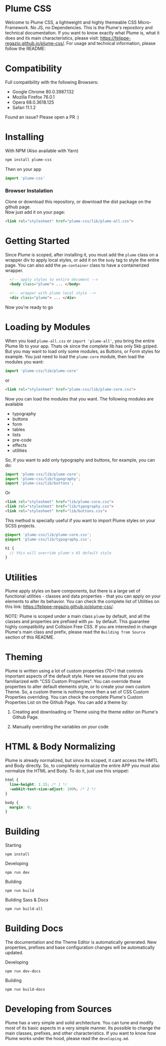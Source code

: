 # Plume CSS

Welcome to Plume CSS, a lightweight and highly themeable CSS Micro-Framework. No JS, no Dependencies. This is the Plume's repository and technical documentation. If you want to know exactly what Plume is, what it does and its main characteristics, please visit: https://felippe-regazio.github.io/plume-css/. For usage and technical information, please follow the README:

# Compatibility

Full compatibility with the following Browsers:

- Google Chrome 80.0.3987.132 
- Mozilla Firefox 76.0.1
- Opera 68.0.3618.125
- Safari 11.1.2

Found an issue? Please open a PR :)

# Installing

With NPM (Also available with Yarn)

```bash
npm install plume-css
```

Then on your app

```javascript
import 'plume-css'
```

### Browser Instalation

Clone or download this repository, or download the dist package on the github page.  
Now just add it on your page:

```html
<link rel="stylesheet" href="plume-css/lib/plume-all.css">
```

# Getting Started

Since Plume is scoped, after installing it, you must add the `plume` class on a wrapper div to apply local styles, or add it on the `body` tag to style the entire page. You can also add the `pm-container` class to have a containerized wrapper.

```html
  <!-- apply styles to entire document -->
  <body class="plume"> ... </body>  
  
  <!-- wrapper with plume local style -->
  <div class="plume"> ... </div>
```

Now you're ready to go

# Loading by Modules

When you load `plume-all.css` or `import 'plume-all'`, you bring the entire Plume lib to your app. Thats ok since the complete lib has only 5kb gziped. But you may want to load only some modules, as Buttons, or Form styles for example. You just need to load the `plume-core` module, then load the modules you want:

```javascript
import 'plume-css/lib/plume-core'
```

or

```html
<link rel="stylesheet" href="plume-css/lib/plume-core.css">
```

Now you can load the modules that you want. The following modules are available

- typography
- buttons
- form
- tables
- lists
- pre-code
- effects
- utilities

So, if you want to add only typography and buttons, for example, you can do:

```javascript
import 'plume-css/lib/plume-core';
import 'plume-css/lib/typography';
import 'plume-css/lib/buttons';
```

Or

```html
<link rel="stylesheet" href="lib/plume-core.css">
<link rel="stylesheet" href="lib/typography.css">
<link rel="stylesheet" href="lib/buttons.css">
```

This method is specially useful if you want to import Plume styles on your SCSS projects.

```scss
@import 'plume-css/lib/plume-core.css';
@import 'plume-css/lib/typography.css';

h1 {
  // this will override plume's H1 default style
}
```

# Utilities

Plume apply styles on bare components, but there is a large set of functional utilities - classes and data properties - that you can apply on your elements to alter its behavior. You can check the complete list of Utilities on this link: https://felippe-regazio.github.io/plume-css/.

NOTE: Plume is scoped under a main class `plume` by default, and all the classes and properties are prefixed with `pm-` by default. This guarantee highly compatibility and Collision Free CSS. If you are interested in change Plume's main class and prefix, please read the `Building from Source` section of this README.

# Theming

Plume is written using a lot of custom properties (70+) that controls important aspects of the default style. Here we assume that you are familiarized with "CSS Custom Properties". You can override these properties to alter default elements style, or to create your own custom Theme. So, a custom theme is nothing more then a set of CSS Custom Properties overriding. You can check the complete Plume's Custom Properties List on the Github Page. You can add a theme by:

1. Creating and downloading or Theme using the theme editor on Plume's Github Page.

2. Manually overriding the variables on your code

# HTML & Body Normalizing

Plume is already normalized, but since its scoped, it cant access the HMTL and Body directly. So, to completely normalize the entire APP you must also normalize the HTML and Body. To do it, just use this snippet:

```css
html {
  line-height: 1.15; /* 1 */
  -webkit-text-size-adjust: 100%; /* 2 */
}

body {
  margin: 0;
}
```

# Building

Starting

```
npm install
```

Developing

```
npm run dev
```

Building

```
npm run build
```

Building Sass & Docs

```
npm run build-all
```

# Building Docs

The documentation and the Theme Editor is automatically generated. New properties, prefixes and base configuration changes will be automatically updated.

Developing

```
npm run dev-docs
```

Building

```
npm run build-docs
```

# Developing from Sources

Plume has a very simple and solid architecture. You can tune and modify most of its basic aspects in a very simple manner. Its possible to change the main classes, prefixes, and other characteristics. If you want to know how Plume works under the hood, please read the `developing.md`.
